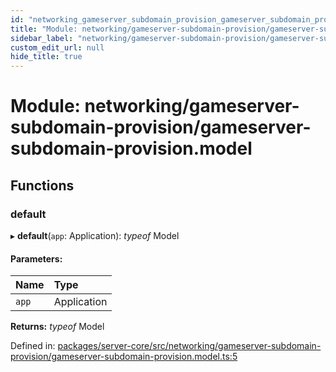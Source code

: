 ```yaml
---
id: "networking_gameserver_subdomain_provision_gameserver_subdomain_provision_model"
title: "Module: networking/gameserver-subdomain-provision/gameserver-subdomain-provision.model"
sidebar_label: "networking/gameserver-subdomain-provision/gameserver-subdomain-provision.model"
custom_edit_url: null
hide_title: true
---
```


# Module: networking/gameserver-subdomain-provision/gameserver-subdomain-provision.model

## Functions

### default

▸ **default**(`app`: Application): *typeof* Model

#### Parameters:

Name | Type |
:------ | :------ |
`app` | Application |

**Returns:** *typeof* Model

Defined in: [packages/server-core/src/networking/gameserver-subdomain-provision/gameserver-subdomain-provision.model.ts:5](https://github.com/xr3ngine/xr3ngine/blob/716a06460/packages/server-core/src/networking/gameserver-subdomain-provision/gameserver-subdomain-provision.model.ts#L5)
